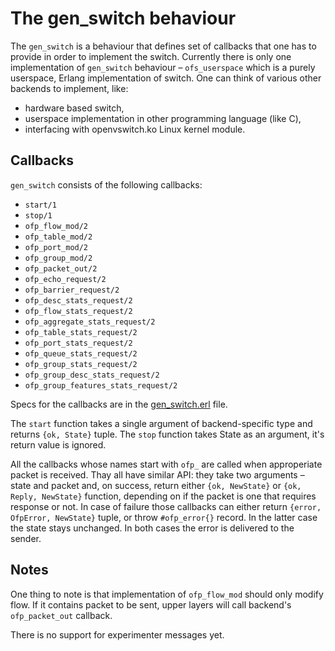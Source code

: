 The gen\_switch behaviour
======================

The `gen_switch` is a behaviour that defines set of callbacks that one has to
provide in order to implement the switch. Currently there is only one
implementation of `gen_switch` behaviour – `ofs_userspace` which is a purely
userspace, Erlang implementation of switch. One can think of various other
backends to implement, like:

 * hardware based switch,
 * userspace implementation in other programming language (like C),
 * interfacing with openvswitch.ko Linux kernel module.

Callbacks
---------

`gen_switch` consists of the following callbacks:

   * `start/1`
   * `stop/1`
   * `ofp_flow_mod/2`
   * `ofp_table_mod/2`
   * `ofp_port_mod/2`
   * `ofp_group_mod/2`
   * `ofp_packet_out/2`
   * `ofp_echo_request/2`
   * `ofp_barrier_request/2`
   * `ofp_desc_stats_request/2`
   * `ofp_flow_stats_request/2`
   * `ofp_aggregate_stats_request/2`
   * `ofp_table_stats_request/2`
   * `ofp_port_stats_request/2`
   * `ofp_queue_stats_request/2`
   * `ofp_group_stats_request/2`
   * `ofp_group_desc_stats_request/2`
   * `ofp_group_features_stats_request/2`

Specs for the callbacks are in the [gen\_switch.erl](../apps/of_switch/src/gen_switch.erl) file.

The `start` function takes a single argument of backend-specific type and
returns `{ok, State}` tuple. The `stop` function takes State as an argument,
it's return value is ignored.

All the callbacks whose names start with `ofp_` are called when approperiate packet
is received. Thay all have similar API: they take two arguments – state and packet
and, on success, return either `{ok, NewState}` or `{ok, Reply, NewState}` function,
depending on if the packet is one that requires response or not. In case of failure
those callbacks can either return `{error, OfpError, NewState}` tuple, or throw
`#ofp_error{}` record. In the latter case the state stays unchanged. In both cases
the error is delivered to the sender.

Notes
-----

One thing to note is that implementation of `ofp_flow_mod` should only modify
flow. If it contains packet to be sent, upper layers will call backend's
`ofp_packet_out` callback.

There is no support for experimenter messages yet.
